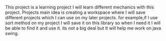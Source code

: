 This project is a learning project I will learn different mechanics with this project.
Projects main idea is creating a workspace where I will save different projects which I can use on my later projects.
for example,if I use sort method on my project I will save it on this library so when I need it I will be able to find it and use it.
its not a big deal but It will help me work on java swing.
